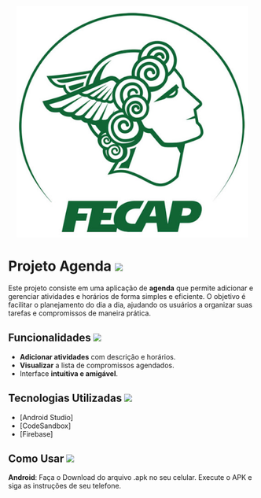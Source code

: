 <div align="center">
  <a href="https://www.fecap.br/">
    <img src="https://github.com/dhcleto/Projeto-Agenda-DP/blob/main/fecap.png" alt="FECAP">
  </a>
</div>

# Projeto Agenda <img src="https://cdn3.iconfinder.com/data/icons/it-workplace-1-1/66/41-512.png" width="40" /> 
Este projeto consiste em uma aplicação de **agenda** que permite adicionar e gerenciar atividades e horários de forma simples e eficiente. O objetivo é facilitar o planejamento do dia a dia, ajudando os usuários a organizar suas tarefas e compromissos de maneira prática.

## Funcionalidades <img src="https://cdn2.iconfinder.com/data/icons/web-design-and-development-6/64/vector_479_07-512.png" width="40" /> 

- **Adicionar atividades** com descrição e horários.
- **Visualizar** a lista de compromissos agendados.
- Interface **intuitiva e amigável**.

## Tecnologias Utilizadas <img src="https://cdn2.iconfinder.com/data/icons/startups/64/technology-innovation-idea-science-process-512.png" width="40" /> 

- [Android Studio]
- [CodeSandbox]
- [Firebase]

## Como Usar <img src="https://cdn1.iconfinder.com/data/icons/education-343/96/_Online_Tutorials-512.png" width="40" /> 
**Android**: Faça o Download do arquivo .apk no seu celular. Execute o APK e siga as instruções de seu telefone.


  
